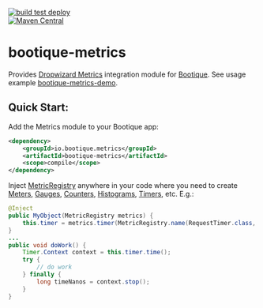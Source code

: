 <!--
  Licensed to ObjectStyle LLC under one
  or more contributor license agreements.  See the NOTICE file
  distributed with this work for additional information
  regarding copyright ownership.  The ObjectStyle LLC licenses
  this file to you under the Apache License, Version 2.0 (the
  "License"); you may not use this file except in compliance
  with the License.  You may obtain a copy of the License at

    http://www.apache.org/licenses/LICENSE-2.0

  Unless required by applicable law or agreed to in writing,
  software distributed under the License is distributed on an
  "AS IS" BASIS, WITHOUT WARRANTIES OR CONDITIONS OF ANY
  KIND, either express or implied.  See the License for the
  specific language governing permissions and limitations
  under the License.
  -->

[![build test deploy](https://github.com/bootique/bootique-metrics/actions/workflows/maven.yml/badge.svg)](https://github.com/bootique/bootique-metrics/actions/workflows/maven.yml)	
[![Maven Central](https://img.shields.io/maven-central/v/io.bootique.metrics/bootique-metrics.svg?colorB=brightgreen)](https://search.maven.org/artifact/io.bootique.metrics/bootique-metrics/)

# bootique-metrics

Provides [Dropwizard Metrics](http://metrics.dropwizard.io/) integration module for [Bootique](http://bootique.io).
See usage example [bootique-metrics-demo](https://github.com/bootique-examples/bootique-metrics-demo).

## Quick Start:

Add the Metrics module to your Bootique app:

```xml
<dependency>
	<groupId>io.bootique.metrics</groupId>
	<artifactId>bootique-metrics</artifactId>
	<scope>compile</scope>
</dependency>
```

Inject [MetricRegistry](http://metrics.dropwizard.io/3.1.0/apidocs/com/codahale/metrics/MetricRegistry.html) anywhere 
in your code where you need to create [Meters](http://metrics.dropwizard.io/3.1.0/getting-started/#meters), 
[Gauges](http://metrics.dropwizard.io/3.1.0/getting-started/#gauges), 
[Counters](http://metrics.dropwizard.io/3.1.0/getting-started/#counters), 
[Histograms](http://metrics.dropwizard.io/3.1.0/getting-started/#histograms), 
[Timers](http://metrics.dropwizard.io/3.1.0/getting-started/#timers), etc. E.g.:

```java
@Inject
public MyObject(MetricRegistry metrics) {
	this.timer = metrics.timer(MetricRegistry.name(RequestTimer.class, "work-timer"));
}
...
public void doWork() {
	Timer.Context context = this.timer.time();
	try {
		// do work
	} finally {
		long timeNanos = context.stop();
	}
}
```
